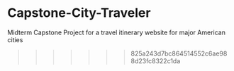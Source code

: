 
# Capstone-City-Traveler
Midterm Capstone Project for a travel itinerary website for major American cities
>>>>>>> 825a243d7bc864514552c6ae988d23fc8322c1da
